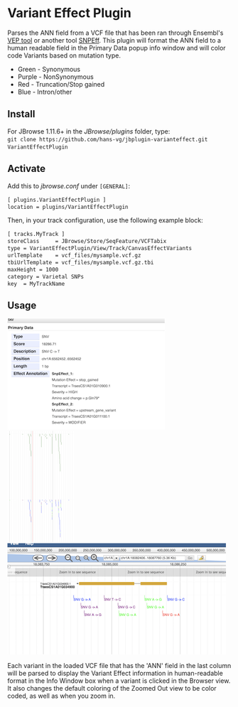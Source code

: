 # Variant Effect Plugin
Parses the ANN field from a VCF file that has been ran through Ensembl's [VEP tool](https://www.ensembl.org/vep) or another tool [SNPEff](http://snpeff.sourceforge.net/). This plugin will format the ANN field to a human readable field in the Primary Data popup info window and will color code Variants based on mutation type. 
* Green - Synonymous
* Purple - NonSynonymous
* Red - Truncation/Stop gained
* Blue - Intron/other


## Install

For JBrowse 1.11.6+ in the _JBrowse/plugins_ folder, type:  
``git clone https://github.com/hans-vg/jbplugin-varianteffect.git VariantEffectPlugin``


## Activate
Add this to _jbrowse.conf_ under `[GENERAL]`:

    [ plugins.VariantEffectPlugin ]
    location = plugins/VariantEffectPlugin

Then, in your track configuration, use the following example block:

    [ tracks.MyTrack ]
    storeClass     = JBrowse/Store/SeqFeature/VCFTabix
    type = VariantEffectPlugin/View/Track/CanvasEffectVariants
    urlTemplate    = vcf_files/mysample.vcf.gz
    tbiUrlTemplate = vcf_files/mysample.vcf.gz.tbi
    maxHeight = 1000
    category = Varietal SNPs 
    key  = MyTrackName

                
## Usage

![demo window](img/effectwindow2.png)  
![demo zoomedout](img/zoomedout.png)  
![demo color](img/colorcoding.png)  

Each variant in the loaded VCF file that has the 'ANN' field in the last column will be parsed to display the Variant Effect information in human-readable format in the Info Window box when a variant is clicked 
in the Browser view. It also changes the default coloring of the Zoomed Out view to be color coded, as well as when you zoom in.
